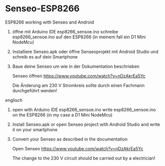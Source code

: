# Senseo-ESP8266
 ESP8266 working with Senseo and Android
 
1. öffne mit Arduino IDE esp8266_sensoe.ino
   schreibe esp8266_sensoe.ino auf den ESP8266 (in meinem fall ein D1 Mini NodeMcu)

2. Installiere Senseo.apk oder öffne Senseoprojekt mit Android Studio und schreib es auf dein Smartphone

3. Baue deine Senseo um wie in der Dokumentation beschrieben
 
   Senseo öffnen
   https://www.youtube.com/watch?v=nDzAkrEa5Yc
   
   Die Änderung am 230 V Stromkreis sollte durch einen Fachmann durchgeführt werden!


englisch

1. open with Arduino IDE esp8266_sensoe.ino
   write esp8266_sensoe.ino on the ESP8266 (in my case a D1 Mini NodeMcu)

2. Install Senseo.apk or open Senseo project with Android Studio and write it on your smartphone

3. Convert your Senseo as described in the documentation
 
   Open Senseo
   https://www.youtube.com/watch?v=nDzAkrEa5Yc
   
   The change to the 230 V circuit should be carried out by a electrician!
